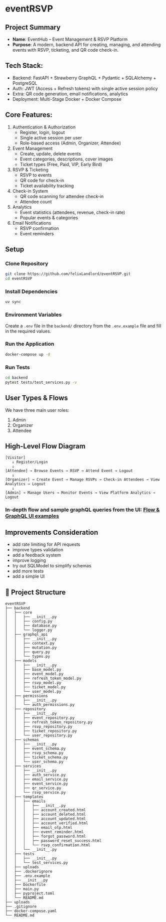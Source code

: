 # eventRSVP

## Project Summary

- **Name**: EventHub – Event Management & RSVP Platform
- **Purpose**: A modern, backend API for creating, managing, and attending events with RSVP, ticketing, and QR code check-in.

## Tech Stack:

- Backend: FastAPI + Strawberry GraphQL + Pydantic + SQLAlchemy + PostgreSQL
- Auth: JWT (Access + Refresh tokens) with single active session policy
- Extra: QR code generation, email notifications, analytics
- Deployment: Multi-Stage Docker + Docker Compose

## Core Features:

1. Authentication & Authorization
   - Register, login, logout
   - Single active session per user
   - Role-based access (Admin, Organizer, Attendee)
2. Event Management
   - Create, update, delete events
   - Event categories, descriptions, cover images
   - Ticket types (Free, Paid, VIP, Early Bird)
3. RSVP & Ticketing
   - RSVP to events
   - QR code for check-in
   - Ticket availability tracking
4. Check-in System
   - QR code scanning for attendee check-in
   - Attendee count
5. Analytics
   - Event statistics (attendees, revenue, check-in rate)
   - Popular events & categories
6. Email Notifications
   - RSVP confirmation
   - Event reminders

## Setup

### Clone Repository

```zsh
git clone https://github.com/felixLandlord/eventRSVP.git
cd eventRSVP
```

### Install Dependencies

```zsh
uv sync
```

### Environment Variables

Create a `.env` file in the `backend/` directory from the `.env.example` file and fill in the required values.

### Run the Application

```zsh
docker-compose up -d
```

### Run Tests

```zsh
cd backend
pytest tests/test_services.py -v
```

## User Types & Flows

We have three main user roles:

1. Admin
2. Organizer
3. Attendee

## High-Level Flow Diagram

```
[Visitor]
   ↓ Register/Login
   ↓
[Attendee] → Browse Events → RSVP → Attend Event → Logout
   ↓
[Organizer] → Create Event → Manage RSVPs → Check-in Attendees → View Analytics → Logout
   ↓
[Admin] → Manage Users → Monitor Events → View Platform Analytics → Logout

```

### In-depth flow and sample graphQL queries from the UI: [Flow & GraphQL UI examples](backend/README.md)

## Improvements Consideration

- add rate limiting for API requests
- improve types validation
- add a feedback system
- improve logging
- try out SQLModel to simplify schemas
- add more tests
- add a simple UI

## 📂 Project Structure

```
eventRSVP
├── backend
│   ├── core
│   │   ├── __init__.py
│   │   ├── config.py
│   │   ├── database.py
│   │   └── logger.py
│   ├── graphql_api
│   │   ├── __init__.py
│   │   ├── context.py
│   │   ├── mutation.py
│   │   ├── query.py
│   │   └── types.py
│   ├── models
│   │   ├── __init__.py
│   │   ├── base_model.py
│   │   ├── event_model.py
│   │   ├── refresh_token_model.py
│   │   ├── rsvp_model.py
│   │   ├── ticket_model.py
│   │   └── user_model.py
│   ├── permissions
│   │   ├── __init__.py
│   │   └── auth_permissions.py
│   ├── repository
│   │   ├── __init__.py
│   │   ├── event_repository.py
│   │   ├── refresh_token_repository.py
│   │   ├── rsvp_repository.py
│   │   ├── ticket_repository.py
│   │   └── user_repository.py
│   ├── schemas
│   │   ├── __init__.py
│   │   ├── event_schema.py
│   │   ├── rsvp_schema.py
│   │   ├── ticket_schema.py
│   │   └── user_schema.py
│   ├── services
│   │   ├── __init__.py
│   │   ├── auth_service.py
│   │   ├── email_service.py
│   │   ├── event_service.py
│   │   ├── qr_service.py
│   │   └── rsvp_service.py
│   ├── templates
│   │   ├── emails
│   │   │   ├── __init__.py
│   │   │   ├── account_created.html
│   │   │   ├── account_deleted.html
│   │   │   ├── account_updated.html
│   │   │   ├── account_verified.html
│   │   │   ├── email_otp.html
│   │   │   ├── event_reminder.html
│   │   │   ├── forgot_password.html
│   │   │   ├── password_reset_success.html
│   │   │   └── rsvp_confirmation.html
│   │   └── __init__.py
│   ├── tests
│   │   ├── __init__.py
│   │   └── test_services.py
│   ├── uploads
│   ├── .dockerignore
│   ├── .env.example
│   ├── __init__.py
│   ├── Dockerfile
│   ├── main.py
│   ├── pyproject.toml
│   └── README.md
├── uploads
├── .gitignore
├── docker-compose.yaml
└── README.md
```
